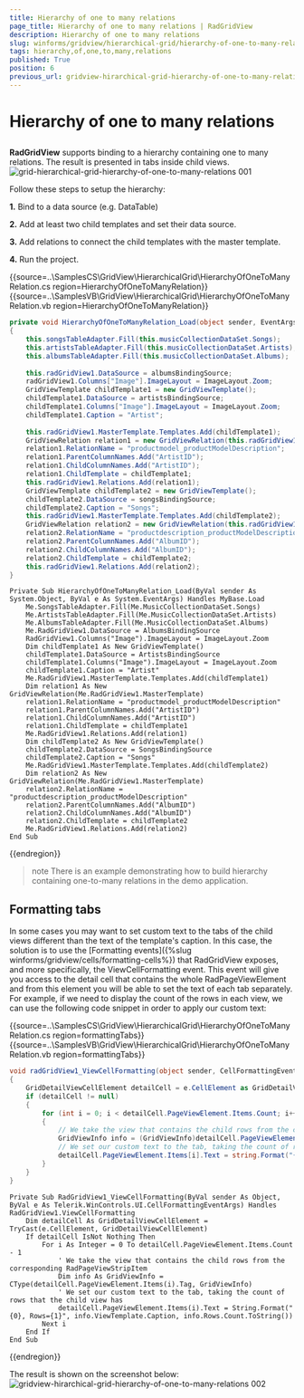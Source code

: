 ```yaml
---
title: Hierarchy of one to many relations
page_title: Hierarchy of one to many relations | RadGridView
description: Hierarchy of one to many relations
slug: winforms/gridview/hierarchical-grid/hierarchy-of-one-to-many-relations
tags: hierarchy,of,one,to,many,relations
published: True
position: 6
previous_url: gridview-hirarchical-grid-hierarchy-of-one-to-many-relations
---
```


# Hierarchy of one to many relations



## 

__RadGridView__ supports binding to a hierarchy containing one to many relations. The result is presented in tabs inside child views.<br>![grid-hierarchical-grid-hierarchy-of-one-to-many-relations 001](images/grid-hierarchical-grid-hierarchy-of-one-to-many-relations001.png)

Follow these steps to setup the hierarchy:

__1.__ Bind to a data source (e.g. DataTable)

__2.__ Add at least two child templates and set their data source.

__3.__ Add relations to connect the child templates with the master template.

__4.__ Run the project.

{{source=..\SamplesCS\GridView\HierarchicalGrid\HierarchyOfOneToManyRelation.cs region=HierarchyOfOneToManyRelation}} 
{{source=..\SamplesVB\GridView\HierarchicalGrid\HierarchyOfOneToManyRelation.vb region=HierarchyOfOneToManyRelation}} 

````C#
private void HierarchyOfOneToManyRelation_Load(object sender, EventArgs e)
{
    this.songsTableAdapter.Fill(this.musicCollectionDataSet.Songs);
    this.artistsTableAdapter.Fill(this.musicCollectionDataSet.Artists);
    this.albumsTableAdapter.Fill(this.musicCollectionDataSet.Albums);
   
    this.radGridView1.DataSource = albumsBindingSource;
    radGridView1.Columns["Image"].ImageLayout = ImageLayout.Zoom;
    GridViewTemplate childTemplate1 = new GridViewTemplate();
    childTemplate1.DataSource = artistsBindingSource;
    childTemplate1.Columns["Image"].ImageLayout = ImageLayout.Zoom;
    childTemplate1.Caption = "Artist";
    
    this.radGridView1.MasterTemplate.Templates.Add(childTemplate1);
    GridViewRelation relation1 = new GridViewRelation(this.radGridView1.MasterTemplate);
    relation1.RelationName = "productmodel_productModelDescription";
    relation1.ParentColumnNames.Add("ArtistID");
    relation1.ChildColumnNames.Add("ArtistID");
    relation1.ChildTemplate = childTemplate1;
    this.radGridView1.Relations.Add(relation1);
    GridViewTemplate childTemplate2 = new GridViewTemplate();
    childTemplate2.DataSource = songsBindingSource;
    childTemplate2.Caption = "Songs";
    this.radGridView1.MasterTemplate.Templates.Add(childTemplate2);
    GridViewRelation relation2 = new GridViewRelation(this.radGridView1.MasterTemplate);
    relation2.RelationName = "productdescription_productModelDescription";
    relation2.ParentColumnNames.Add("AlbumID");
    relation2.ChildColumnNames.Add("AlbumID");
    relation2.ChildTemplate = childTemplate2;
    this.radGridView1.Relations.Add(relation2);
}

````
````VB.NET
Private Sub HierarchyOfOneToManyRelation_Load(ByVal sender As System.Object, ByVal e As System.EventArgs) Handles MyBase.Load
    Me.SongsTableAdapter.Fill(Me.MusicCollectionDataSet.Songs)
    Me.ArtistsTableAdapter.Fill(Me.MusicCollectionDataSet.Artists)
    Me.AlbumsTableAdapter.Fill(Me.MusicCollectionDataSet.Albums)
    Me.RadGridView1.DataSource = AlbumsBindingSource
    RadGridView1.Columns("Image").ImageLayout = ImageLayout.Zoom
    Dim childTemplate1 As New GridViewTemplate()
    childTemplate1.DataSource = ArtistsBindingSource
    childTemplate1.Columns("Image").ImageLayout = ImageLayout.Zoom
    childTemplate1.Caption = "Artist"
    Me.RadGridView1.MasterTemplate.Templates.Add(childTemplate1)
    Dim relation1 As New GridViewRelation(Me.RadGridView1.MasterTemplate)
    relation1.RelationName = "productmodel_productModelDescription"
    relation1.ParentColumnNames.Add("ArtistID")
    relation1.ChildColumnNames.Add("ArtistID")
    relation1.ChildTemplate = childTemplate1
    Me.RadGridView1.Relations.Add(relation1)
    Dim childTemplate2 As New GridViewTemplate()
    childTemplate2.DataSource = SongsBindingSource
    childTemplate2.Caption = "Songs"
    Me.RadGridView1.MasterTemplate.Templates.Add(childTemplate2)
    Dim relation2 As New GridViewRelation(Me.RadGridView1.MasterTemplate)
    relation2.RelationName = "productdescription_productModelDescription"
    relation2.ParentColumnNames.Add("AlbumID")
    relation2.ChildColumnNames.Add("AlbumID")
    relation2.ChildTemplate = childTemplate2
    Me.RadGridView1.Relations.Add(relation2)
End Sub

````

{{endregion}} 
>note There is an example demonstrating how to build hierarchy containing one-to-many relations in the demo application.
>


## Formatting tabs

In some cases you may want to set custom text to the tabs of the child views different than the text of the template's caption. In this case, the solution is to use the [Formatting events]({%slug winforms/gridview/cells/formatting-cells%}) that RadGridView exposes, and more specifically, the ViewCellFormatting event. This event will give you access to the detail cell that contains the whole RadPageViewElement and from this element you will be able to set the text of each tab separately. For example, if we need to display the count of the rows in each view, we can use the following code snippet in order to apply our custom text:

{{source=..\SamplesCS\GridView\HierarchicalGrid\HierarchyOfOneToManyRelation.cs region=formattingTabs}} 
{{source=..\SamplesVB\GridView\HierarchicalGrid\HierarchyOfOneToManyRelation.vb region=formattingTabs}} 

````C#
void radGridView1_ViewCellFormatting(object sender, CellFormattingEventArgs e)
{
    GridDetailViewCellElement detailCell = e.CellElement as GridDetailViewCellElement;
    if (detailCell != null)
    {
        for (int i = 0; i < detailCell.PageViewElement.Items.Count; i++)
        {
            // We take the view that contains the child rows from the corresponding RadPageViewStripItem
            GridViewInfo info = (GridViewInfo)detailCell.PageViewElement.Items[i].Tag;
            // We set our custom text to the tab, taking the count of rows that the child view has
            detailCell.PageViewElement.Items[i].Text = string.Format("{0}, Rows={1}", info.ViewTemplate.Caption, info.Rows.Count.ToString());
        }
    }
}

````
````VB.NET
Private Sub RadGridView1_ViewCellFormatting(ByVal sender As Object, ByVal e As Telerik.WinControls.UI.CellFormattingEventArgs) Handles RadGridView1.ViewCellFormatting
    Dim detailCell As GridDetailViewCellElement = TryCast(e.CellElement, GridDetailViewCellElement)
    If detailCell IsNot Nothing Then
        For i As Integer = 0 To detailCell.PageViewElement.Items.Count - 1
            ' We take the view that contains the child rows from the corresponding RadPageViewStripItem
            Dim info As GridViewInfo = CType(detailCell.PageViewElement.Items(i).Tag, GridViewInfo)
            ' We set our custom text to the tab, taking the count of rows that the child view has
            detailCell.PageViewElement.Items(i).Text = String.Format("{0}, Rows={1}", info.ViewTemplate.Caption, info.Rows.Count.ToString())
        Next i
    End If
End Sub

````

{{endregion}} 

The result is shown on the screenshot below:<br>![gridview-hirarchical-grid-hierarchy-of-one-to-many-relations 002](images/gridview-hirarchical-grid-hierarchy-of-one-to-many-relations002.png)
